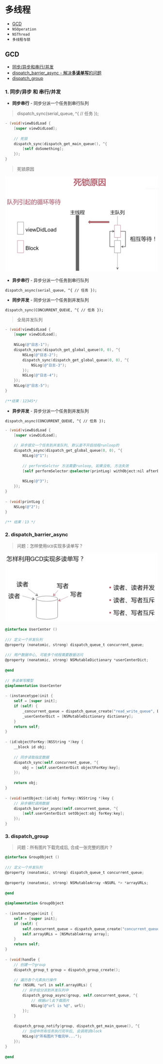 # 多线程

- [GCD](https://github.com/Germtao/Objective-C-knowledge/tree/master/%E5%A4%9A%E7%BA%BF%E7%A8%8B/%E5%A4%9A%E7%BA%BF%E7%A8%8B#gcd)
- `NSOperation`
- `NSThread`
- `多线程与锁`

## GCD

- [同步/异步和串行/并发](https://github.com/Germtao/Objective-C-knowledge/tree/master/%E5%A4%9A%E7%BA%BF%E7%A8%8B/%E5%A4%9A%E7%BA%BF%E7%A8%8B#1-%E5%90%8C%E6%AD%A5%E5%BC%82%E6%AD%A5-%E5%92%8C-%E4%B8%B2%E8%A1%8C%E5%B9%B6%E5%8F%91)
- [dispatch_barrier_async - 解决**多读单写**的问题](https://github.com/Germtao/Objective-C-knowledge/blob/master/%E5%A4%9A%E7%BA%BF%E7%A8%8B/%E5%A4%9A%E7%BA%BF%E7%A8%8B/README.md#2-dispatch_barrier_async)
- [dispatch_group](https://github.com/Germtao/Objective-C-knowledge/blob/master/%E5%A4%9A%E7%BA%BF%E7%A8%8B/%E5%A4%9A%E7%BA%BF%E7%A8%8B/README.md#2-dispatch_group)

### 1. 同步/异步 和 串行/并发

- **同步串行** - 同步分派一个任务到串行队列

> dispatch_sync(serial_queue, ^{ // 任务 });

```Objective-C
- (void)viewDidLoad {
    [super viewDidLoad];
    
    // 死锁
    dispatch_sync(dispatch_get_main_queue(), ^{
        [self doSomething];
    });
}
```
> 死锁原因

![死锁原因](https://github.com/Germtao/Objective-C-knowledge/blob/master/%E5%A4%9A%E7%BA%BF%E7%A8%8B/GCD%20Pics/%E6%AD%BB%E9%94%81%E5%8E%9F%E5%9B%A0.png)

- **异步串行** - 异步分派一个任务到串行队列

`dispatch_async(serial_queue, ^{ // 任务 });`

- **同步并发** - 同步分派一个任务到并发队列

`dispatch_sync(CONCURRENT_QUEUE, ^{ // 任务 });`

> 全局并发队列

```Objective-C
- (void)viewDidLoad {
    [super viewDidLoad];
    
    NSLog(@"日志-1");
    dispatch_sync(dispatch_get_global_queue(0, 0), ^{
        NSLog(@"日志-2");
        dispatch_sync(dispatch_get_global_queue(0, 0), ^{
            NSLog(@"日志-3");
        });
        NSLog(@"日志-4");
    });
    NSLog(@"日志-5");
}

/**结果：12345*/
```

- **异步并发** - 异步分派一个任务到并发队列

`dispatch_async(CONCURRENT_QUEUE, ^{ // 任务 });`

```Objective-C
- (void)viewDidLoad {
    [super viewDidLoad];
    
    // 异步提交一个任务到并发队列, 默认是不开启线程runloop的
    dispatch_async(dispatch_get_global_queue(0, 0), ^{
        NSLog(@"1");
        
        // performSelctor 方法需要runloop, 如果没有, 方法失效
        [self performSelector:@selector(printLog) withObject:nil afterDelay:0];
        
        NSLog(@"3");
    });
}

- (void)printLog {
    NSLog(@"2");
}

/** 结果：13 */
```

### 2. dispatch_barrier_async

> 问题：怎样使用`GCD`实现多读单写？

![怎样实现多读单写](https://github.com/Germtao/Objective-C-knowledge/blob/master/%E5%A4%9A%E7%BA%BF%E7%A8%8B/GCD%20Pics/GCD%E5%AE%9E%E7%8E%B0%E5%A4%9A%E8%AF%BB%E5%8D%95%E5%86%99.png)

```Objective-C
@interface UserCenter ()

/// 定义一个并发队列
@property (nonatomic, strong) dispatch_queue_t concurrent_queue;

/// 用户数据中心, 可能多个线程需要数据访问
@property (nonatomic, strong) NSMutableDictionary *userCenterDict;

@end

// 多读单写模型
@implementation UserCenter

- (instancetype)init {
    self = [super init];
    if (self) {
        _concurrent_queue = dispatch_queue_create("read_write_queue", DISPATCH_QUEUE_CONCURRENT);
        _userCenterDict = [NSMutableDictionary dictionary];
    }
    return self;
}

- (id)objectForKey:(NSString *)key {
    __block id obj;
    
    // 同步读取指定数据
    dispatch_sync(self.concurrent_queue, ^{
        obj = [self.userCenterDict objectForKey:key];
    });
    
    return obj;
}

- (void)setObject:(id)obj forKey:(NSString *)key {
    // 异步栅栏调用数据
    dispatch_barrier_async(self.concurrent_queue, ^{
        [self.userCenterDict setObject:obj forKey:key];
    });
}
```

### 3. dispatch_group

> 问题：所有图片下载完成后, 合成一张完整的图片？

```Objective-C
@interface GroupObject ()

/// 定义一个并发队列
@property (nonatomic, strong) dispatch_queue_t concurrent_queue;

@property (nonatomic, strong) NSMutableArray <NSURL *> *arrayURLs;

@end

@implementation GroupObject

- (instancetype)init {
    self = [super init];
    if (self) {
        self.concurrent_queue = dispatch_queue_create("concurrent_queue", DISPATCH_QUEUE_CONCURRENT);
        self.arrayURLs = [NSMutableArray array];
    }
    return self;
}

- (void)handle {
    // 创建一个group
    dispatch_group_t group = dispatch_group_create();
    
    // 遍历各个元素执行操作
    for (NSURL *url in self.arrayURLs) {
        // 异步组分派到并发队列中
        dispatch_group_async(group, self.concurrent_queue, ^{
            // 根据url去下载图片
            NSLog(@"url is %@", url);
        });
    }
    
    dispatch_group_notify(group, dispatch_get_main_queue(), ^{
        // 当组中所有任务执行完毕后, 会调用该block
        NSLog(@"所有图片下载完毕...");
    });
}

@end
```





